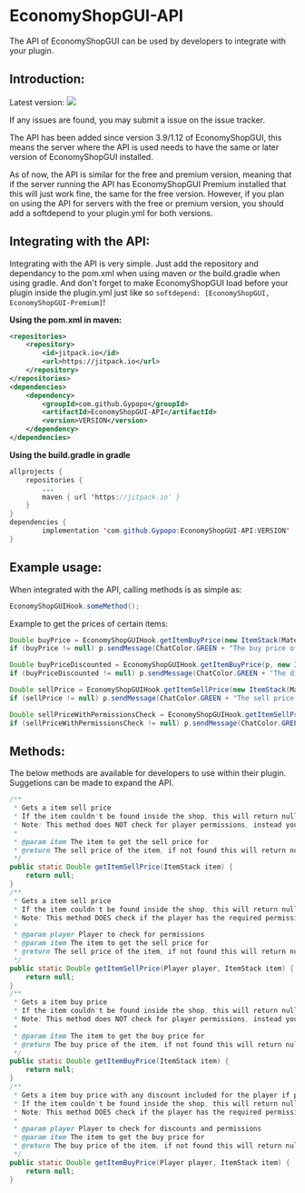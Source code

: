 # EconomyShopGUI-API
The API of EconomyShopGUI can be used by developers to integrate with your plugin.
## Introduction:
Latest version: [![](https://jitpack.io/v/Gypopo/EconomyShopGUI-API.svg)](https://jitpack.io/#Gypopo/EconomyShopGUI-API)

If any issues are found, you may submit a issue on the issue tracker.

The API has been added since version 3.9/1.12 of EconomyShopGUI, this means the server where the API is used needs to have the same or later version of EconomyShopGUI installed.

As of now, the API is similar for the free and premium version, meaning that if the server running the API has EconomyShopGUI Premium installed that this will just work fine, the same for the free version.
However, if you plan on using the API for servers with the free or premium version, you should add a softdepend to your plugin.yml for both versions.
## Integrating with the API:
Integrating with the API is very simple. 
Just add the repository and dependancy to the pom.xml when using maven or the build.gradle when using gradle. 
And don't forget to make EconomyShopGUI load before your plugin inside the plugin.yml just like so `softdepend: [EconomyShopGUI, EconomyShopGUI-Premium]`!

**Using the pom.xml in maven:**
```XML
<repositories>
    <repository>
        <id>jitpack.io</id>
        <url>https://jitpack.io</url>
    </repository>
</repositories>
<dependencies>
    <dependency>
        <groupId>com.github.Gypopo</groupId>
        <artifactId>EconomyShopGUI-API</artifactId>
        <version>VERSION</version>
    </dependency>
</dependencies>
```
**Using the build.gradle in gradle**
```java
allprojects {
    repositories {
        ...
        maven { url 'https://jitpack.io' }
    }
}
dependencies {
        implementation 'com.github.Gypopo:EconomyShopGUI-API:VERSION'
}
```
## Example usage:
When integrated with the API, calling methods is as simple as:
```java
EconomyShopGUIHook.someMethod();
```
Example to get the prices of certain items:
```java
Double buyPrice = EconomyShopGUIHook.getItemBuyPrice(new ItemStack(Material.COBBLESTONE));
if (buyPrice != null) p.sendMessage(ChatColor.GREEN + "The buy price of the item is: " + buyPrice);

Double buyPriceDiscounted = EconomyShopGUIHook.getItemBuyPrice(p, new ItemStack(Material.BEETROOT));
if (buyPriceDiscounted != null) p.sendMessage(ChatColor.GREEN + "The discounted buy price of the item is: " + buyPriceDiscounted);

Double sellPrice = EconomyShopGUIHook.getItemSellPrice(new ItemStack(Material.BEDROCK));
if (sellPrice != null) p.sendMessage(ChatColor.GREEN + "The sell price of the item is: " + sellPrice);

Double sellPriceWithPermissionsCheck = EconomyShopGUIHook.getItemSellPrice(p, new ItemStack(Material.FLOWER_POT));
if (sellPriceWithPermissionsCheck != null) p.sendMessage(ChatColor.GREEN + "The player has permissions to sell this item for: " + sellPriceWithPermissionsCheck);
```
## Methods:
The below methods are available for developers to use within their plugin.
Suggetions can be made to expand the API.
```java
/**
 * Gets a item sell price
 * If the item couldn't be found inside the shop, this will return null
 * Note: This method does NOT check for player permissions, instead you should use {@link #getItemSellPrice(Player, ItemStack)}
 *
 * @param item The item to get the sell price for
 * @return The sell price of the item, if not found this will return null
 */
public static Double getItemSellPrice(ItemStack item) {
    return null;
}
/**
 * Gets a item sell price
 * If the item couldn't be found inside the shop, this will return null
 * Note: This method DOES check if the player has the required permissions to sell items in the required shop category
 *
 * @param player Player to check for permissions
 * @param item The item to get the sell price for
 * @return The sell price of the item, if not found this will return null
 */
public static Double getItemSellPrice(Player player, ItemStack item) {
    return null;
}
/**
 * Gets a item buy price
 * If the item couldn't be found inside the shop, this will return null
 * Note: This method does NOT check for player permissions, instead you should use {@link #getItemBuyPrice(Player, ItemStack)}
 *
 * @param item The item to get the buy price for
 * @return The buy price of the item, if not found this will return null
 */
public static Double getItemBuyPrice(ItemStack item) {
    return null;
}
/**
 * Gets a item buy price with any discount included for the player if present
 * If the item couldn't be found inside the shop, this will return null
 * Note: This method DOES check if the player has the required permissions to buy items in the required shop category
 *
 * @param player Player to check for discounts and permissions
 * @param item The item to get the buy price for
 * @return The buy price of the item, if not found this will return null
 */
public static Double getItemBuyPrice(Player player, ItemStack item) {
    return null;
}
```
